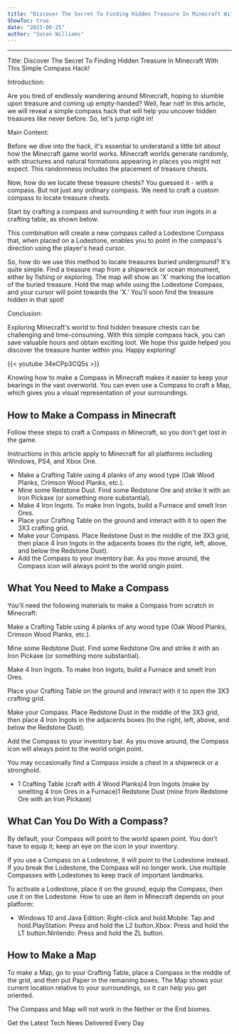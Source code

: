 ```yaml
---
title: "Discover The Secret To Finding Hidden Treasure In Minecraft With This Simple Compass Hack!"
ShowToc: true 
date: "2023-06-25"
author: "Susan Williams"
---
```

*****
Title: Discover The Secret To Finding Hidden Treasure In Minecraft With This Simple Compass Hack!

Introduction:

Are you tired of endlessly wandering around Minecraft, hoping to stumble upon treasure and coming up empty-handed? Well, fear not! In this article, we will reveal a simple compass hack that will help you uncover hidden treasures like never before. So, let's jump right in!

Main Content:

Before we dive into the hack, it's essential to understand a little bit about how the Minecraft game world works. Minecraft worlds generate randomly, with structures and natural formations appearing in places you might not expect. This randomness includes the placement of treasure chests.

Now, how do we locate these treasure chests? You guessed it - with a compass. But not just any ordinary compass. We need to craft a custom compass to locate treasure chests.

Start by crafting a compass and surrounding it with four iron ingots in a crafting table, as shown below.

 

This combination will create a new compass called a Lodestone Compass that, when placed on a Lodestone, enables you to point in the compass's direction using the player's head cursor.

So, how do we use this method to locate treasures buried underground? It's quite simple. Find a treasure map from a shipwreck or ocean monument, either by fishing or exploring. The map will show an 'X' marking the location of the buried treasure. Hold the map while using the Lodestone Compass, and your cursor will point towards the 'X.' You'll soon find the treasure hidden in that spot!

Conclusion:

Exploring Minecraft's world to find hidden treasure chests can be challenging and time-consuming. With this simple compass hack, you can save valuable hours and obtain exciting loot. We hope this guide helped you discover the treasure hunter within you. Happy exploring!

{{< youtube 34eCPp3CQ5s >}} 




Knowing how to make a Compass in Minecraft makes it easier to keep your bearings in the vast overworld. You can even use a Compass to craft a Map, which gives you a visual representation of your surroundings.

 
##   How to Make a Compass in Minecraft  
 

Follow these steps to craft a Compass in Minecraft, so you don't get lost in the game.

 
Instructions in this article apply to Minecraft for all platforms including Windows, PS4, and Xbox One.
 
- Make a Crafting Table using 4 planks of any wood type (Oak Wood Planks, Crimson Wood Planks, etc.).
 - Mine some Redstone Dust. Find some Redstone Ore and strike it with an Iron Pickaxe (or something more substantial).
 - Make 4 Iron Ingots. To make Iron Ingots, build a Furnace and smelt Iron Ores.
 - Place your Crafting Table on the ground and interact with it to open the 3X3 crafting grid.
 - Make your Compass. Place Redstone Dust in the middle of the 3X3 grid, then place 4 Iron Ingots in the adjacents boxes (to the right, left, above, and below the Redstone Dust).
 - Add the Compass to your inventory bar. As you move around, the Compass icon will always point to the world origin point.

 
##   What You Need to Make a Compass  
 

You'll need the following materials to make a Compass from scratch in Minecraft:

 

Make a Crafting Table using 4 planks of any wood type (Oak Wood Planks, Crimson Wood Planks, etc.).

 

Mine some Redstone Dust. Find some Redstone Ore and strike it with an Iron Pickaxe (or something more substantial).

 

Make 4 Iron Ingots. To make Iron Ingots, build a Furnace and smelt Iron Ores.

 

Place your Crafting Table on the ground and interact with it to open the 3X3 crafting grid.

 

Make your Compass. Place Redstone Dust in the middle of the 3X3 grid, then place 4 Iron Ingots in the adjacents boxes (to the right, left, above, and below the Redstone Dust).

 

Add the Compass to your inventory bar. As you move around, the Compass icon will always point to the world origin point.

 
You may occasionally find a Compass inside a chest in a shipwreck or a stronghold.
 
- 1 Crafting Table (craft with 4 Wood Planks)4 Iron Ingots (make by smelting 4 Iron Ores in a Furnace)1 Redstone Dust (mine from Redstone Ore with an Iron Pickaxe)

 
##   What Can You Do With a Compass?  
 

By default, your Compass will point to the world spawn point. You don't have to equip it; keep an eye on the icon in your inventory.

 

If you use a Compass on a Lodestone, it will point to the Lodestone instead. If you break the Lodestone, the Compass will no longer work. Use multiple Compasses with Lodestones to keep track of important landmarks.

 

To activate a Lodestone, place it on the ground, equip the Compass, then use it on the Lodestone. How to use an item in Minecraft depends on your platform:

 
- Windows 10 and Java Edition: Right-click and hold.Mobile: Tap and hold.PlayStation: Press and hold the L2 button.Xbox: Press and hold the LT button.Nintendo: Press and hold the ZL button.

 
##   How to Make a Map  
 

To make a Map, go to your Crafting Table, place a Compass in the middle of the grid, and then put Paper in the remaining boxes. The Map shows your current location relative to your surroundings, so it can help you get oriented.

 
The Compass and Map will not work in the Nether or the End biomes.
 

Get the Latest Tech News Delivered Every Day




